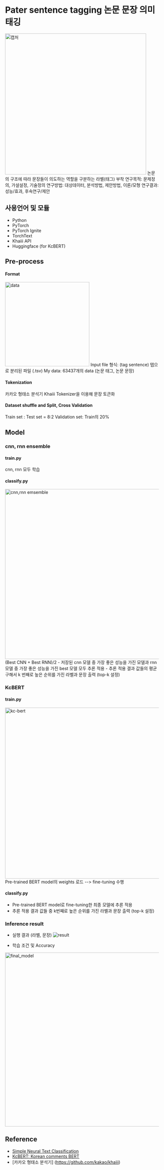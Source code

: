 # Pater sentence tagging 논문 문장 의미 태깅
<img width="462" alt="캡처" src="https://user-images.githubusercontent.com/61795757/99826724-19a3f480-2b9c-11eb-834a-c162730c52c4.PNG">
논문의 구조에 따라 문장들이 의도하는 역할을 구분하는 라벨(태그) 부착
연구목적: 문제정의, 가설설정, 기술정의
연구방법: 대상데이터, 분석방법, 제안방법, 이론/모형
연구결과: 성능/효과, 후속연구/제안


## 사용언어 및 모듈
- Python
- PyTorch 
- PyTorch Ignite
- TorchText 
- Khaiii API
- Huggingface (for KcBERT)

## Pre-process

#### Format
<img width="276" alt="data" src="https://user-images.githubusercontent.com/61795757/99826322-8ec2fa00-2b9b-11eb-99dd-b9f9f8058c25.PNG">
Input file 형식: (tag  sentence) 탭으로 분리된 파일 (.tsv)
My data: 63437개의 data (논문 태그, 논문 문장)

#### Tokenization
카카오 형태소 분석기 Khaiii Tokenizer을 이용해 문장 토큰화

#### Dataset shuffle and Split, Cross Validation
Train set : Test set = 8:2
Validation set: Train의 20% 

## Model

### cnn, rnn ensemble

#### train.py
cnn, rnn 모두 학습

#### classify.py
<img width="557" alt="cnn,rnn emsemble" src="https://user-images.githubusercontent.com/61795757/99826409-aa2e0500-2b9b-11eb-81d8-f2b1df806ee1.PNG">
(Best CNN + Best RNN)/2
- 저장된 cnn 모델 중 가장 좋은 성능을 가진 모델과 rnn 모델 중 가장 좋은 성능을 가진 best 모델 
모두 추론 적용
- 추론 적용 결과 값들의 평균 구해서 k 번째로 높은 순위를 가진 라벨과 문장 출력 (top-k 설정)

### KcBERT

#### train.py
<img width="560" alt="kc-bert" src="https://user-images.githubusercontent.com/61795757/99826428-b4500380-2b9b-11eb-8ead-a31097f7907e.PNG">
Pre-trained BERT model의 weights 로드 --> fine-tuning 수행

#### classify.py
- Pre-trained BERT model로 fine-tuning한 최종 모델에 추론 적용
- 추론 적용 결과 값들 중 k번째로 높은 순위를 가진 라벨과 문장 출력 (top-k 설정)

### Inference result
- 실행 결과 (라벨, 문장)
![result](https://user-images.githubusercontent.com/61795757/99826609-f1b49100-2b9b-11eb-9bba-3255adcd6341.png)

- 학습 조건 및 Accuracy
<img width="570" alt="final_model" src="https://user-images.githubusercontent.com/61795757/99826922-553ebe80-2b9c-11eb-85bf-50b7de3f1cba.PNG">

## Reference
- [Simple Neural Text Classification](https://github.com/kh-kim/simple-ntc])
- [KcBERT: Korean comments BERT](https://github.com/Beomi/KcBERT)
- [카카오 형태소 분석기] (https://github.com/kakao/khaiii)
